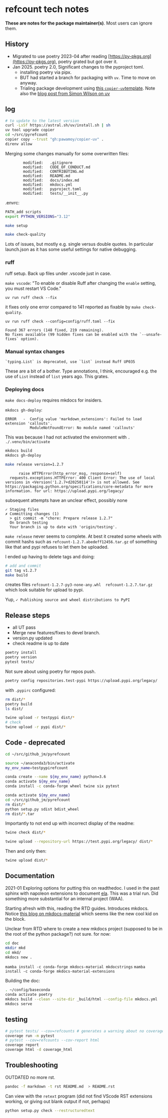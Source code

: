 # refcount tech notes

**These are notes for the package maintainer(s)**. Most users can ignore them.

## History

* Migrated to use poetry 2023-04 after reading [https://py-pkgs.org](https://py-pkgs.org), poetry grated but got over it. 
* Jan 2025. poetry 2.0, Significant changes to the pyproject toml.
  * installing poetry via pipx.
  * BUT had started a branch for packaging with `uv`. Time to move on anyway.
  * Trialing package development using [this `copier-uv`template](https://pawamoy.github.io/copier-uv/work/). Note also the [blog post from Simon Wilson on uv](https://til.simonwillison.net/python/uv-cli-apps)


## log

```sh
# to update to the latest version
curl -LsSf https://astral.sh/uv/install.sh | sh
uv tool upgrade copier
cd ~/src/pyrefcount
copier copy --trust "gh:pawamoy/copier-uv" .
direnv allow
```

Merging some changes manually for some overwritten files:

```text
        modified:   .gitignore
        modified:   CODE_OF_CONDUCT.md
        modified:   CONTRIBUTING.md
        modified:   README.md
        modified:   docs/index.md
        modified:   mkdocs.yml
        modified:   pyproject.toml
        modified:   tests/__init__.py
```

.envrc: 

```sh
PATH_add scripts
export PYTHON_VERSIONS="3.12"
```

```sh
make setup

make check-quality
```

Lots of issues, but mostly e.g. single versus double quotes. In particular launch.json as it has some useful settings for native debugging.

### ruff

ruff setup. Back up files under .vscode just in case.

`make vscode`: "To enable or disable Ruff after changing the `enable` setting, you must restart VS Code."

`uv run ruff check --fix`

it fixes only one error compared to 141 reported as fixable by `make check-quality`.

`uv run ruff check --config=config/ruff.toml --fix`

```text
Found 367 errors (148 fixed, 219 remaining).
No fixes available (99 hidden fixes can be enabled with the `--unsafe-fixes` option).
```

### Manual syntax changes

```
`typing.List` is deprecated, use `list` instead Ruff UP035
```

These are a bit of a bother. Type annotations, I think, encouraged e.g. the use of `List` instead of `list` years ago. This grates.

### Deploying docs

`make docs-deploy` requires mkdocs for insiders.  

`mkdocs gh-deploy`:

```
ERROR   -  Config value 'markdown_extensions': Failed to load extension 'callouts'.
           ModuleNotFoundError: No module named 'callouts'
```

This was because I had not activated the environment with `. ./.venv/bin/activate`

```sh
mkdocs build
mkdocs gh-deploy
```

```sh
make release version=1.2.7
```

```text
      raise HTTPError(http_error_msg, response=self)
  requests.exceptions.HTTPError: 400 Client Error: The use of local versions in <Version('1.2.7+d20250114')> is not allowed. See https://packaging.python.org/specifications/core-metadata for more information. for url: https://upload.pypi.org/legacy/
```

subsequent attempts have an unclear effect, possibly none

```
✓ Staging files
✗ Committing changes (1)
  > git commit -m "chore: Prepare release 1.2.7"
  On branch testing
  Your branch is up to date with 'origin/testing'.
```

`make release` never seems to complete. At best it created some wheels with commit hashs such as `refcount-1.2.7.abedeff12456.tar.gz` of something like that and pypi refuses to let them be uploaded. 

I ended up having to delete tags and doing:

```sh
# add and commit
git tag v1.2.7
make build
```

creates files `refcount-1.2.7-py3-none-any.whl  refcount-1.2.7.tar.gz` which look suitable for upload to pypi.

Yup, `✓ Publishing source and wheel distributions to PyPI`

## Release steps

* all UT pass
* Merge new features/fixes to devel branch.
* version.py updated
* check readme is up to date

```sh
poetry install
poetry version
pytest tests/
```

Not sure about using poetry for repos push.

```sh
poetry config repositories.test-pypi https://upload.pypi.org/legacy/
```

with `.pypirc` configured:

```sh
rm dist/*
poetry build
ls dist/

twine upload -r testpypi dist/*
# check
twine upload -r pypi dist/*

```

## Code - deprecated

```sh
cd ~/src/github_jm/pyrefcount
```

```sh
source ~/anaconda3/bin/activate
my_env_name=testpypirefcount
```

```sh
conda create --name ${my_env_name} python=3.6
conda activate ${my_env_name}
conda install -c conda-forge wheel twine six pytest
```

```sh
conda activate ${my_env_name}
cd ~/src/github_jm/pyrefcount
rm dist/*
python setup.py sdist bdist_wheel
rm dist/*.tar
```

Importantly to not end up with incorrect display of the readme:

```sh
twine check dist/*
```

```sh
twine upload --repository-url https://test.pypi.org/legacy/ dist/*
```

Then and only then:

```sh
twine upload dist/*
```

## Documentation

2021-01 Exploring options for putting this on readthedoc. I used in the past sphinx with napoleon extensions to document [ela](https://pyela.readthedocs.io/en/latest). This was a trial run. Did something more substantial for an internal project (WAA).

Starting afresh with this, reading the RTD guides. Introduces mkdocs. Notice [this blog on mkdocs-material](https://chrieke.medium.com/documenting-a-python-package-with-code-reference-via-mkdocs-material-b4a45197f95b) which seems like the new cool kid on the block.

Unclear from RTD where to create a new mkdocs project (supposed to be in the root of the python package?) not sure. for now:

```sh
cd doc
mkdir mkd
cd mkd/
mkdocs new .
```

`mamba install -c conda-forge mkdocs-material mkdocstrings`
`mamba install -c conda-forge mkdocs-material-extensions`

Building the doc:

```sh
. ~/config/baseconda
conda activate poetry
mkdocs build --clean --site-dir _build/html --config-file mkdocs.yml
mkdocs serve
```

## testing

```sh
# pytest tests/ --cov=refcounts # generates a warning about no coverage data cvollected
coverage run -m pytest
# pytest --cov=refcounts --cov-report html
coverage report
coverage html -d coverage_html
```

## Troubleshooting

OUTDATED no more rst.

```sh
pandoc -f markdown -t rst README.md  > README.rst
```

Can view with the `retext` program (did not find VScode RST extensions working, or giving out blank output if not, perhaps)

```sh
python setup.py check --restructuredtext
```

